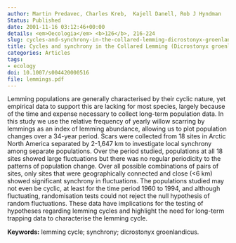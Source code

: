 ```yaml
---
author: Martin Predavec, Charles Kreb,  Kajell Danell, Rob J Hyndman
Status: Published
date: 2001-11-16 03:12:46+00:00
details: <em>Oecologia</em> <b>126</b>, 216-224
slug: cycles-and-synchrony-in-the-collared-lemming-dicrostonyx-groenlandicus-in-arctic-north-america
title: Cycles and synchrony in the Collared Lemming (Dicrostonyx groenlandicus) in Arctic North America
categories: Articles
tags:
- ecology
doi: 10.1007/s004420000516
file: lemmings.pdf
---
```


Lemming populations are generally characterised by their cyclic nature, yet empirical data to support this are lacking for most species, largely because of the time and expense necessary to collect long-term population data. In this study we use the relative frequency of yearly willow scarring by lemmings as an index of lemming abundance, allowing us to plot population changes over a 34-year period. Scars were collected from 18 sites in Arctic North America separated by 2-1,647 km to investigate local synchrony among separate populations. Over the period studied, populations at all 18 sites showed large fluctuations but there was no regular periodicity to the patterns of population change. Over all possible combinations of pairs of sites, only sites that were geographically connected and close (<6 km) showed significant synchrony in fluctuations. The populations studied may not even be cyclic, at least for the time period 1960 to 1994, and although fluctuating, randomisation tests could not reject the null hypothesis of random fluctuations. These data have implications for the testing of hypotheses regarding lemming cycles and highlight the need for long-term trapping data to characterise the lemming cycle.

**Keywords:** lemming cycle; synchrony; dicrostonyx groenlandicus.
